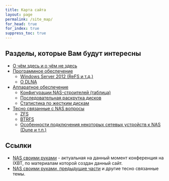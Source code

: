 ```yaml
---
title: Карта сайта
layout: page
permalink: /site_map/
for_head: true
for_index: true
suppress_toc: true
---
```


## Разделы, которые Вам будут интересны

* [О чём здесь и о чём не здесь](/about/)
* [Программное обеспечение](/software/)
  * [Windows Server 2012 (ReFS и т.д.)](/software/windows/)
  * [О DLNA](/software/dlna/)
* [Аппаратное обеспечение](/hardware/)
  * [Конфигурации NAS-строителей (таблица)](https://docs.google.com/spreadsheets/d/1_as59FHEl6qVXrYoK3CzwxsY2IQMFu6JVABoQ7iItvg/)
  * [Последовательная раскрутка дисков](/staggered_spin_up/)
  * [Статистика по жестким дискам](https://www.backblaze.com/blog/?s=Hard+Drive+Stats)
* [Тесно связанные с NAS вопросы](/nas_relative/)
  * [ZFS](/zfs/)
  * [BTRFS](/btrfs/)
  * [Особенности подключения некоторых сетевых устройств к NAS (Dune и т.п.)](/net_devices/)

## Ссылки
* [NAS своими руками](https://forum.ixbt.com/topic.cgi?id=109:348) - актуальная
на данный момент конференция на IXBT, по материалам которой создан данный сайт.
* [NAS своими руками, предыдущие части](http://forum.ixbt.com/?name=NAS+%F1%E2%EE%E8%EC%E8+%F0%F3%EA%E0%EC%E8&author=&tag=&posts_param=1&posts=&id=109)
и другие тесно связанные темы.
